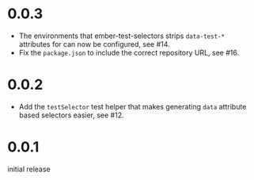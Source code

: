 # 0.0.3

* The environments that ember-test-selectors strips `data-test-*` attributes
  for can now be configured, see #14.
* Fix the `package.json` to include the correct repository URL, see #16.

# 0.0.2

* Add the `testSelector` test helper that makes generating `data` attribute
  based selectors easier, see #12.

# 0.0.1

initial release

